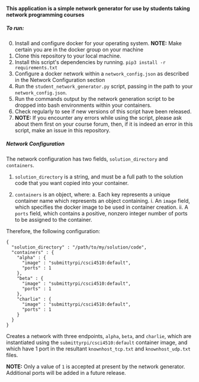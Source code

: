 #### This application is a simple network generator for use by students taking network programming courses

##### To run:
  0. Install and configure docker for your operating system. 
     __NOTE:__ Make certain you are in the docker group on your machine
  1. Clone this repository to your local machine.
  2. Install this script's dependencies by running.
     ```pip3 install -r requirements.txt```
  3. Configure a docker network within a ```network_config.json``` as described in the Network Configuration section
  4. Run the ```student_network_generator.py``` script, passing in the path to your ```network_config.json```.
  5. Run the commands output by the network generation script to be dropped into bash environments within your containers.
  6. Check regularly to see if new versions of this script have been released.
  7. __NOTE:__ If you encounter any errors while using the script, please ask about them first on your course forum, then, if it is indeed an error in this script, make an issue in this repository.


##### Network Configuration
  The network configuration has two fields, ```solution_directory``` and ```containers```.
  1. ```solution_directory``` is a string, and must be a full path to the solution code that you want copied into your container.

  2. ```containers``` is an object, where:
    a. Each key represents a unique container name which represents an object containing.
      i.  An ```image``` field, which specifies the docker image to be used in container creation.
      ii. A ```ports``` field, which contains a positive, nonzero integer number of ports to be assigned to the container.

  Therefore, the following configuration:
  ```
  {
    "solution_directory" : "/path/to/my/solution/code",
    "containers" : {
      "alpha" : {
        "image" : "submittyrpi/csci4510:default",
        "ports" : 1
      },
      "beta" : {
        "image" : "submittyrpi/csci4510:default",
        "ports" : 1
      },
      "charlie" : {
        "image" : "submittyrpi/csci4510:default",
        "ports" : 1
      }
    }
  }
  ```

  Creates a network with three endpoints, ```alpha```, ```beta```, and ```charlie```, which are instantiated using the ```submittyrpi/csci4510:default``` container image, and which have 1 port in the resultant ```knownhost_tcp.txt``` and ```knownhost_udp.txt``` files.

  __NOTE:__ Only a value of ```1``` is accepted at present by the network generator. Additional ports will be added in a future release.
  